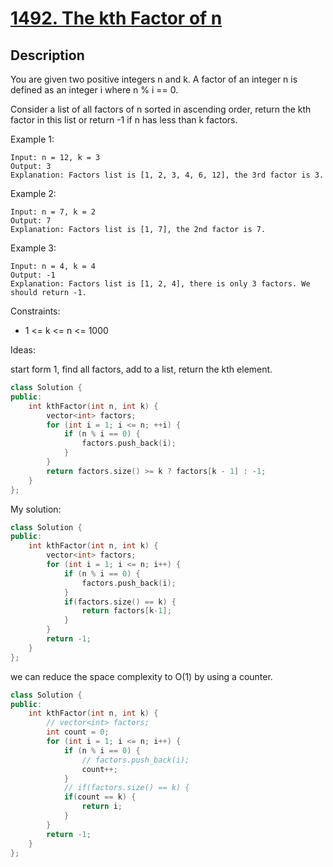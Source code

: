 # [1492. The kth Factor of n](https://leetcode.com/problems/the-kth-factor-of-n/description/)

## Description

You are given two positive integers n and k. A factor of an integer n is defined as an integer i where n % i == 0.

Consider a list of all factors of n sorted in ascending order, return the kth factor in this list or return -1 if n has less than k factors.


Example 1:

```
Input: n = 12, k = 3
Output: 3
Explanation: Factors list is [1, 2, 3, 4, 6, 12], the 3rd factor is 3.
```

Example 2:

```
Input: n = 7, k = 2
Output: 7
Explanation: Factors list is [1, 7], the 2nd factor is 7.
```

Example 3:

```
Input: n = 4, k = 4
Output: -1
Explanation: Factors list is [1, 2, 4], there is only 3 factors. We should return -1.
```

Constraints:

- 1 <= k <= n <= 1000

Ideas:

start form 1, find all factors, add to a list, return the kth element.

```cpp
class Solution {
public:
    int kthFactor(int n, int k) {
        vector<int> factors;
        for (int i = 1; i <= n; ++i) {
            if (n % i == 0) {
                factors.push_back(i);
            }
        }
        return factors.size() >= k ? factors[k - 1] : -1;
    }
};
```

My solution:

```cpp
class Solution {
public:
    int kthFactor(int n, int k) {
        vector<int> factors;
        for (int i = 1; i <= n; i++) {
            if (n % i == 0) {
                factors.push_back(i);
            }
            if(factors.size() == k) {
                return factors[k-1];
            }
        }
        return -1;
    }
};
```

we can reduce the space complexity to O(1) by using a counter.

```cpp
class Solution {
public:
    int kthFactor(int n, int k) {
        // vector<int> factors;
        int count = 0;
        for (int i = 1; i <= n; i++) {
            if (n % i == 0) {
                // factors.push_back(i);
                count++;
            }
            // if(factors.size() == k) {
            if(count == k) {
                return i;
            }
        }
        return -1;
    }
};
```